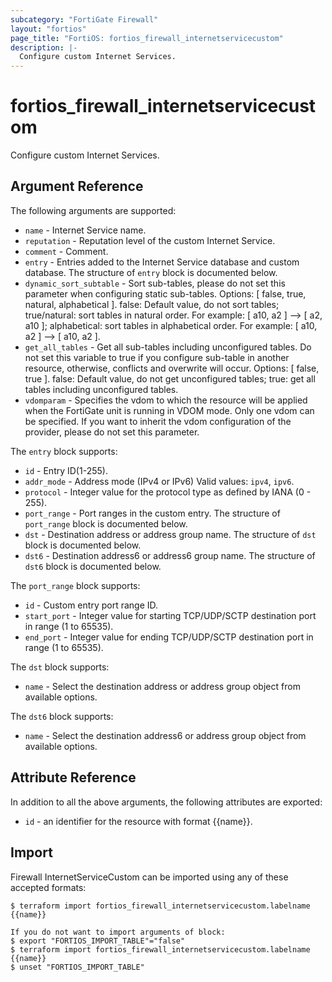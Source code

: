 ```yaml
---
subcategory: "FortiGate Firewall"
layout: "fortios"
page_title: "FortiOS: fortios_firewall_internetservicecustom"
description: |-
  Configure custom Internet Services.
---
```


# fortios_firewall_internetservicecustom
Configure custom Internet Services.

## Argument Reference

The following arguments are supported:

* `name` - Internet Service name.
* `reputation` - Reputation level of the custom Internet Service.
* `comment` - Comment.
* `entry` - Entries added to the Internet Service database and custom database. The structure of `entry` block is documented below.
* `dynamic_sort_subtable` - Sort sub-tables, please do not set this parameter when configuring static sub-tables. Options: [ false, true, natural, alphabetical ]. false: Default value, do not sort tables; true/natural: sort tables in natural order. For example: [ a10, a2 ] --> [ a2, a10 ]; alphabetical: sort tables in alphabetical order. For example: [ a10, a2 ] --> [ a10, a2 ].
* `get_all_tables` - Get all sub-tables including unconfigured tables. Do not set this variable to true if you configure sub-table in another resource, otherwise, conflicts and overwrite will occur. Options: [ false, true ]. false: Default value, do not get unconfigured tables; true: get all tables including unconfigured tables. 
* `vdomparam` - Specifies the vdom to which the resource will be applied when the FortiGate unit is running in VDOM mode. Only one vdom can be specified. If you want to inherit the vdom configuration of the provider, please do not set this parameter.

The `entry` block supports:

* `id` - Entry ID(1-255).
* `addr_mode` - Address mode (IPv4 or IPv6) Valid values: `ipv4`, `ipv6`.
* `protocol` - Integer value for the protocol type as defined by IANA (0 - 255).
* `port_range` - Port ranges in the custom entry. The structure of `port_range` block is documented below.
* `dst` - Destination address or address group name. The structure of `dst` block is documented below.
* `dst6` - Destination address6 or address6 group name. The structure of `dst6` block is documented below.

The `port_range` block supports:

* `id` - Custom entry port range ID.
* `start_port` - Integer value for starting TCP/UDP/SCTP destination port in range (1 to 65535).
* `end_port` - Integer value for ending TCP/UDP/SCTP destination port in range (1 to 65535).

The `dst` block supports:

* `name` - Select the destination address or address group object from available options.

The `dst6` block supports:

* `name` - Select the destination address6 or address group object from available options.


## Attribute Reference

In addition to all the above arguments, the following attributes are exported:
* `id` - an identifier for the resource with format {{name}}.

## Import

Firewall InternetServiceCustom can be imported using any of these accepted formats:
```
$ terraform import fortios_firewall_internetservicecustom.labelname {{name}}

If you do not want to import arguments of block:
$ export "FORTIOS_IMPORT_TABLE"="false"
$ terraform import fortios_firewall_internetservicecustom.labelname {{name}}
$ unset "FORTIOS_IMPORT_TABLE"
```
